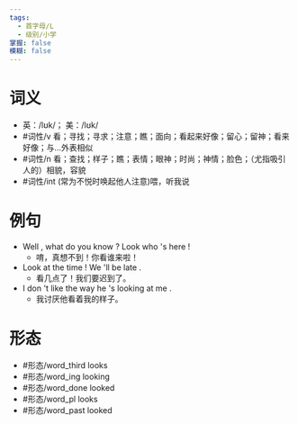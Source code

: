 ```yaml
---
tags:
  - 首字母/L
  - 级别/小学
掌握: false
模糊: false
---
```

# 词义
- 英：/lʊk/； 美：/lʊk/
- #词性/v  看；寻找；寻求；注意；瞧；面向；看起来好像；留心；留神；看来好像；与…外表相似
- #词性/n  看；查找；样子；瞧；表情；眼神；时尚；神情；脸色；（尤指吸引人的）相貌，容貌
- #词性/int  (常为不悦时唤起他人注意)喂，听我说
# 例句
- Well , what do you know ? Look who 's here !
	- 唷，真想不到！你看谁来啦！
- Look at the time ! We 'll be late .
	- 看几点了！我们要迟到了。
- I don 't like the way he 's looking at me .
	- 我讨厌他看着我的样子。
# 形态
- #形态/word_third looks
- #形态/word_ing looking
- #形态/word_done looked
- #形态/word_pl looks
- #形态/word_past looked
